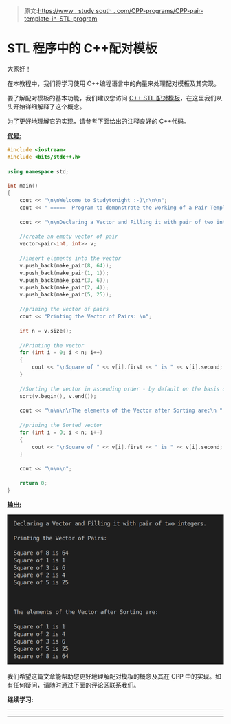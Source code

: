 > 原文:[https://www . study south . com/CPP-programs/CPP-pair-template-in-STL-program](https://www.studytonight.com/cpp-programs/cpp-pair-template-in-stl-program)

# STL 程序中的 C++配对模板

大家好！

在本教程中，我们将学习使用 C++编程语言中的向量来处理配对模板及其实现。

要了解配对模板的基本功能，我们建议您访问 [C++ STL 配对模板](https://www.studytonight.com/cpp/stl/stl-pair-template)，在这里我们从头开始详细解释了这个概念。

为了更好地理解它的实现，请参考下面给出的注释良好的 C++代码。

<u>**代号:**</u>

```cpp
#include <iostream>
#include <bits/stdc++.h>

using namespace std;

int main()
{
    cout << "\n\nWelcome to Studytonight :-)\n\n\n";
    cout << " =====  Program to demonstrate the working of a Pair Template in STL, in CPP  ===== \n\n";

    cout << "\n\nDeclaring a Vector and Filling it with pair of two integers.\n\n";

    //create an empty vector of pair
    vector<pair<int, int>> v;

    //insert elements into the vector
    v.push_back(make_pair(8, 64));
    v.push_back(make_pair(1, 1));
    v.push_back(make_pair(3, 6));
    v.push_back(make_pair(2, 4));
    v.push_back(make_pair(5, 25));

    //prining the vector of pairs
    cout << "Printing the Vector of Pairs: \n";

    int n = v.size();

    //Printing the vector
    for (int i = 0; i < n; i++)
    {
        cout << "\nSquare of " << v[i].first << " is " << v[i].second; //accessing the pair elements
    }

    //Sorting the vector in ascending order - by default on the basis of first element of the pair
    sort(v.begin(), v.end());

    cout << "\n\n\n\nThe elements of the Vector after Sorting are:\n ";

    //prining the Sorted vector
    for (int i = 0; i < n; i++)
    {
        cout << "\nSquare of " << v[i].first << " is " << v[i].second; //accessing the pair elements
    }

    cout << "\n\n\n";

    return 0;
} 
```

<u>**输出:**</u>

![C++ pair template](img/ae15e5033d2e3fe3be59d45c414821fa.png)

我们希望这篇文章能帮助您更好地理解配对模板的概念及其在 CPP 中的实现。如有任何疑问，请随时通过下面的评论区联系我们。

**继续学习:**

* * *

* * *